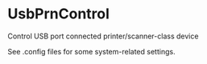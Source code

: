 # UsbPrnControl
Control USB port connected printer/scanner-class device

See .config files for some system-related settings.
